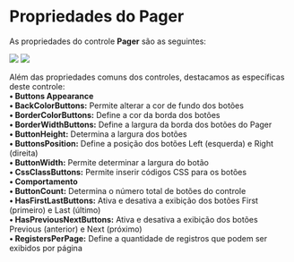 # Propriedades do Pager

As propriedades do controle **Pager** são as seguintes:

![](http://www.gvinci.com.br/manual/pager_1.zoom80.png)   ![](http://www.gvinci.com.br/manual/pager_2.zoom80.png) 

Além das propriedades comuns dos controles, destacamos as específicas deste controle:  
**• Buttons Appearance**  
            **• BackColorButtons:** Permite alterar a cor de fundo dos botões  
            **• BorderColorButtons:** Define a cor da borda dos botões  
            **• BorderWidthButtons:** Define a largura da borda dos botões do Pager  
            **• ButtonHeight:** Determina a largura dos botões  
            **• ButtonsPosition:** Define a posição dos botões Left \(esquerda\) e Right \(direita\)  
            **• ButtonWidth:** Permite determinar a largura do botão  
            **• CssClassButtons:** Permite inserir códigos CSS para os botões  
**• Comportamento**  
            **• ButtonCount:** Determina o número total de botões do controle  
            **• HasFirstLastButtons:** Ativa e desativa a exibição dos botões First \(primeiro\) e Last \(último\)  
            **• HasPreviousNextButtons:** Ativa e desativa a exibição dos botões Previous \(anterior\) e Next \(próximo\)  
            **• RegistersPerPage:** Define a quantidade de registros que podem ser exibidos por página

